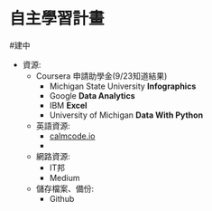 # 自主學習計畫
#建中 

- 資源: 
	- Coursera 申請助學金(9/23知道結果)
		- Michigan State University **Infographics**
		- Google **Data Analytics**
		- IBM **Excel**
		-  University of Michigan **Data With Python** 
	- 英語資源: 
		- [calmcode.io](https://calmcode.io/) 
		- 
	- 網路資源:
		- IT邦
		- Medium
	- 儲存檔案、備份:
		- Github